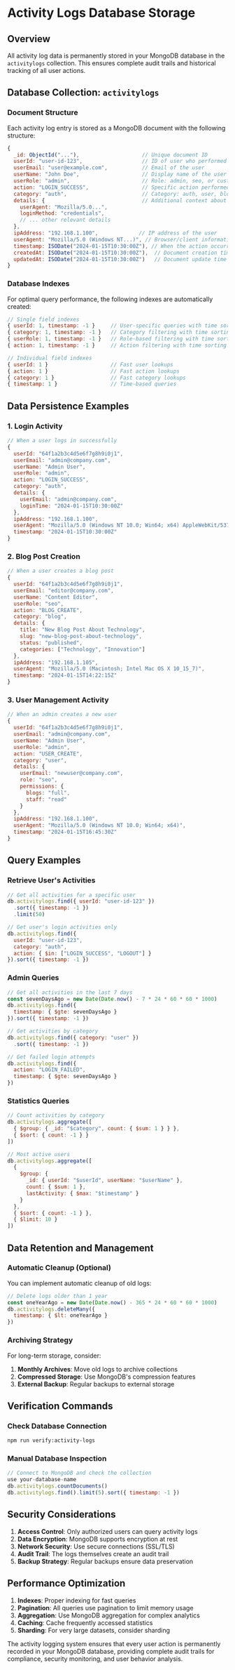 # Activity Logs Database Storage

## Overview

All activity log data is permanently stored in your MongoDB database in the `activitylogs` collection. This ensures complete audit trails and historical tracking of all user actions.

## Database Collection: `activitylogs`

### Document Structure

Each activity log entry is stored as a MongoDB document with the following structure:

```javascript
{
  _id: ObjectId("..."),                    // Unique document ID
  userId: "user-id-123",                   // ID of user who performed action
  userEmail: "user@example.com",           // Email of the user
  userName: "John Doe",                    // Display name of the user
  userRole: "admin",                       // Role: admin, seo, or custom
  action: "LOGIN_SUCCESS",                 // Specific action performed
  category: "auth",                        // Category: auth, user, blog, image, category, settings, system
  details: {                               // Additional context about the action
    userAgent: "Mozilla/5.0...",
    loginMethod: "credentials",
    // ... other relevant details
  },
  ipAddress: "192.168.1.100",             // IP address of the user
  userAgent: "Mozilla/5.0 (Windows NT...)", // Browser/client information
  timestamp: ISODate("2024-01-15T10:30:00Z"), // When the action occurred
  createdAt: ISODate("2024-01-15T10:30:00Z"),  // Document creation time
  updatedAt: ISODate("2024-01-15T10:30:00Z")   // Document update time
}
```

### Database Indexes

For optimal query performance, the following indexes are automatically created:

```javascript
// Single field indexes
{ userId: 1, timestamp: -1 }     // User-specific queries with time sorting
{ category: 1, timestamp: -1 }   // Category filtering with time sorting
{ userRole: 1, timestamp: -1 }   // Role-based filtering with time sorting
{ action: 1, timestamp: -1 }     // Action filtering with time sorting

// Individual field indexes
{ userId: 1 }                    // Fast user lookups
{ action: 1 }                    // Fast action lookups
{ category: 1 }                  // Fast category lookups
{ timestamp: 1 }                 // Time-based queries
```

## Data Persistence Examples

### 1. Login Activity
```javascript
// When a user logs in successfully
{
  userId: "64f1a2b3c4d5e6f7g8h9i0j1",
  userEmail: "admin@company.com",
  userName: "Admin User",
  userRole: "admin",
  action: "LOGIN_SUCCESS",
  category: "auth",
  details: {
    userEmail: "admin@company.com",
    loginTime: "2024-01-15T10:30:00Z"
  },
  ipAddress: "192.168.1.100",
  userAgent: "Mozilla/5.0 (Windows NT 10.0; Win64; x64) AppleWebKit/537.36",
  timestamp: "2024-01-15T10:30:00Z"
}
```

### 2. Blog Post Creation
```javascript
// When a user creates a blog post
{
  userId: "64f1a2b3c4d5e6f7g8h9i0j1",
  userEmail: "editor@company.com",
  userName: "Content Editor",
  userRole: "seo",
  action: "BLOG_CREATE",
  category: "blog",
  details: {
    title: "New Blog Post About Technology",
    slug: "new-blog-post-about-technology",
    status: "published",
    categories: ["Technology", "Innovation"]
  },
  ipAddress: "192.168.1.105",
  userAgent: "Mozilla/5.0 (Macintosh; Intel Mac OS X 10_15_7)",
  timestamp: "2024-01-15T14:22:15Z"
}
```

### 3. User Management Activity
```javascript
// When an admin creates a new user
{
  userId: "64f1a2b3c4d5e6f7g8h9i0j1",
  userEmail: "admin@company.com",
  userName: "Admin User",
  userRole: "admin",
  action: "USER_CREATE",
  category: "user",
  details: {
    userEmail: "newuser@company.com",
    role: "seo",
    permissions: {
      blogs: "full",
      staff: "read"
    }
  },
  ipAddress: "192.168.1.100",
  userAgent: "Mozilla/5.0 (Windows NT 10.0; Win64; x64)",
  timestamp: "2024-01-15T16:45:30Z"
}
```

## Query Examples

### Retrieve User's Activities
```javascript
// Get all activities for a specific user
db.activitylogs.find({ userId: "user-id-123" })
  .sort({ timestamp: -1 })
  .limit(50)

// Get user's login activities only
db.activitylogs.find({ 
  userId: "user-id-123",
  category: "auth",
  action: { $in: ["LOGIN_SUCCESS", "LOGOUT"] }
}).sort({ timestamp: -1 })
```

### Admin Queries
```javascript
// Get all activities in the last 7 days
const sevenDaysAgo = new Date(Date.now() - 7 * 24 * 60 * 60 * 1000)
db.activitylogs.find({ 
  timestamp: { $gte: sevenDaysAgo }
}).sort({ timestamp: -1 })

// Get activities by category
db.activitylogs.find({ category: "user" })
  .sort({ timestamp: -1 })

// Get failed login attempts
db.activitylogs.find({ 
  action: "LOGIN_FAILED",
  timestamp: { $gte: sevenDaysAgo }
})
```

### Statistics Queries
```javascript
// Count activities by category
db.activitylogs.aggregate([
  { $group: { _id: "$category", count: { $sum: 1 } } },
  { $sort: { count: -1 } }
])

// Most active users
db.activitylogs.aggregate([
  { 
    $group: { 
      _id: { userId: "$userId", userName: "$userName" },
      count: { $sum: 1 },
      lastActivity: { $max: "$timestamp" }
    } 
  },
  { $sort: { count: -1 } },
  { $limit: 10 }
])
```

## Data Retention and Management

### Automatic Cleanup (Optional)
You can implement automatic cleanup of old logs:

```javascript
// Delete logs older than 1 year
const oneYearAgo = new Date(Date.now() - 365 * 24 * 60 * 60 * 1000)
db.activitylogs.deleteMany({ 
  timestamp: { $lt: oneYearAgo }
})
```

### Archiving Strategy
For long-term storage, consider:

1. **Monthly Archives**: Move old logs to archive collections
2. **Compressed Storage**: Use MongoDB's compression features
3. **External Backup**: Regular backups to external storage

## Verification Commands

### Check Database Connection
```bash
npm run verify:activity-logs
```

### Manual Database Inspection
```javascript
// Connect to MongoDB and check the collection
use your-database-name
db.activitylogs.countDocuments()
db.activitylogs.find().limit(5).sort({ timestamp: -1 })
```

## Security Considerations

1. **Access Control**: Only authorized users can query activity logs
2. **Data Encryption**: MongoDB supports encryption at rest
3. **Network Security**: Use secure connections (SSL/TLS)
4. **Audit Trail**: The logs themselves create an audit trail
5. **Backup Strategy**: Regular backups ensure data preservation

## Performance Optimization

1. **Indexes**: Proper indexing for fast queries
2. **Pagination**: All queries use pagination to limit memory usage
3. **Aggregation**: Use MongoDB aggregation for complex analytics
4. **Caching**: Cache frequently accessed statistics
5. **Sharding**: For very large datasets, consider sharding

The activity logging system ensures that every user action is permanently recorded in your MongoDB database, providing complete audit trails for compliance, security monitoring, and user behavior analysis.
